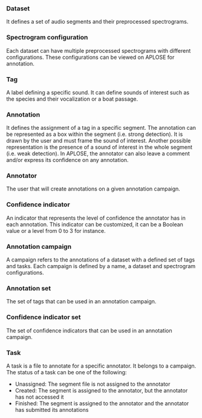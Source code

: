 ### Dataset
It defines a set of audio segments and their preprocessed spectrograms.

### Spectrogram configuration
Each dataset can have multiple preprocessed spectrograms with different configurations. These configurations can be viewed on APLOSE for annotation.

### Tag
A label defining a specific sound. It can define sounds of interest such as the species and their vocalization or a boat passage.

### Annotation
It defines the assignment of a tag in a specific segment. The annotation can be represented as a box within the segment (i.e. strong detection). It is drawn by the user and must frame the sound of interest. Another possible representation is the presence of a sound of interest in the whole segment (i.e. weak detection). In APLOSE, the annotator can also leave a comment and/or express its confidence on any annotation.

### Annotator
The user that will create annotations on a given annotation campaign.

### Confidence indicator
An indicator that represents the level of confidence the annotator has in each annotation. This indicator can be customized, it can be a Boolean value or a level from 0 to 3 for instance.

### Annotation campaign
A campaign refers to the annotations of a dataset with a defined set of tags and tasks. Each campaign is defined by a name, a dataset and spectrogram configurations.

### Annotation set
The set of tags that can be used in an annotation campaign.

### Confidence indicator set
The set of confidence indicators that can be used in an annotation campaign.

### Task
A task is a file to annotate for a specific annotator. It belongs to a campaign. The status of a task can be one of the following:
* Unassigned: The segment file is not assigned to the annotator
* Created: The segment is assigned to the annotator, but the annotator has not accessed it
* Finished: The segment is assigned to the annotator and the annotator has submitted its annotations 